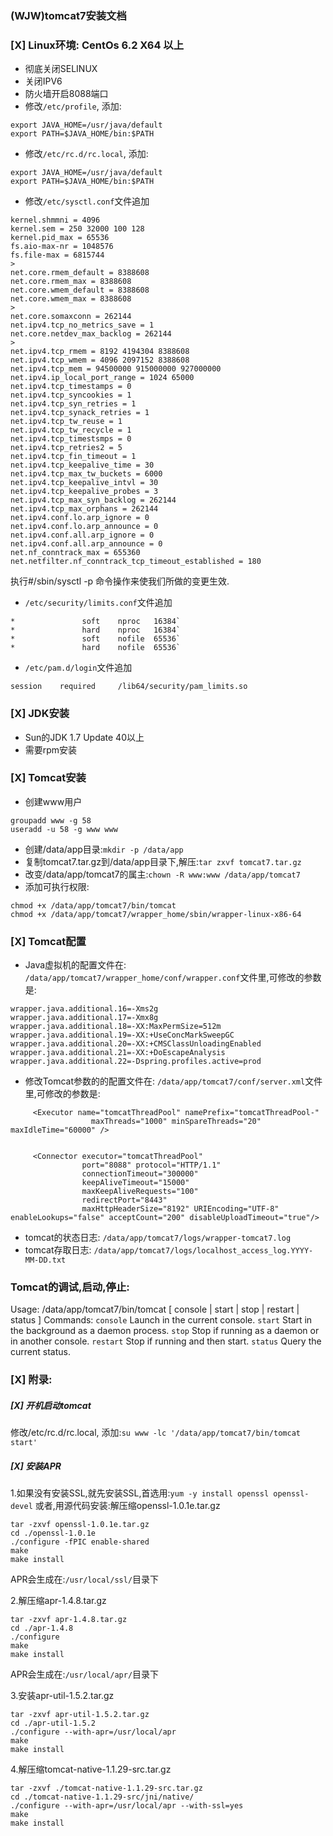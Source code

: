 ### (WJW)tomcat7安装文档

### [X] Linux环境: CentOs 6.2 X64 以上
* 彻底关闭SELINUX
* 关闭IPV6
* 防火墙开启8088端口
* 修改`/etc/profile`, 添加:
```
export JAVA_HOME=/usr/java/default
export PATH=$JAVA_HOME/bin:$PATH
```

* 修改`/etc/rc.d/rc.local`, 添加:
```
export JAVA_HOME=/usr/java/default
export PATH=$JAVA_HOME/bin:$PATH
```

* 修改`/etc/sysctl.conf`文件追加
```
kernel.shmmni = 4096
kernel.sem = 250 32000 100 128
kernel.pid_max = 65536
fs.aio-max-nr = 1048576
fs.file-max = 6815744
>
net.core.rmem_default = 8388608
net.core.rmem_max = 8388608
net.core.wmem_default = 8388608
net.core.wmem_max = 8388608
>
net.core.somaxconn = 262144
net.ipv4.tcp_no_metrics_save = 1
net.core.netdev_max_backlog = 262144
>
net.ipv4.tcp_rmem = 8192 4194304 8388608
net.ipv4.tcp_wmem = 4096 2097152 8388608
net.ipv4.tcp_mem = 94500000 915000000 927000000
net.ipv4.ip_local_port_range = 1024 65000
net.ipv4.tcp_timestamps = 0
net.ipv4.tcp_syncookies = 1
net.ipv4.tcp_syn_retries = 1
net.ipv4.tcp_synack_retries = 1
net.ipv4.tcp_tw_reuse = 1
net.ipv4.tcp_tw_recycle = 1
net.ipv4.tcp_timestsmps = 0
net.ipv4.tcp_retries2 = 5
net.ipv4.tcp_fin_timeout = 1
net.ipv4.tcp_keepalive_time = 30
net.ipv4.tcp_max_tw_buckets = 6000
net.ipv4.tcp_keepalive_intvl = 30
net.ipv4.tcp_keepalive_probes = 3
net.ipv4.tcp_max_syn_backlog = 262144
net.ipv4.tcp_max_orphans = 262144
net.ipv4.conf.lo.arp_ignore = 0
net.ipv4.conf.lo.arp_announce = 0
net.ipv4.conf.all.arp_ignore = 0
net.ipv4.conf.all.arp_announce = 0
net.nf_conntrack_max = 655360
net.netfilter.nf_conntrack_tcp_timeout_established = 180
```

执行#/sbin/sysctl -p 命令操作来使我们所做的变更生效.

* `/etc/security/limits.conf`文件追加
```
*               soft    nproc   16384`
*               hard    nproc   16384`
*               soft    nofile  65536`
*               hard    nofile  65536`
```

* `/etc/pam.d/login`文件追加
```
session    required     /lib64/security/pam_limits.so
```

### [X] JDK安装
* Sun的JDK 1.7 Update 40以上
* 需要rpm安装

### [X] Tomcat安装
* 创建www用户
```
groupadd www -g 58
useradd -u 58 -g www www
```

* 创建/data/app目录:`mkdir -p /data/app`
* 复制tomcat7.tar.gz到/data/app目录下,解压:`tar zxvf tomcat7.tar.gz`
* 改变/data/app/tomcat7的属主:`chown -R www:www /data/app/tomcat7`
* 添加可执行权限:
```
chmod +x /data/app/tomcat7/bin/tomcat
chmod +x /data/app/tomcat7/wrapper_home/sbin/wrapper-linux-x86-64
```

### [X] Tomcat配置
* Java虚拟机的配置文件在: `/data/app/tomcat7/wrapper_home/conf/wrapper.conf`文件里,可修改的参数是:
```
wrapper.java.additional.16=-Xms2g
wrapper.java.additional.17=-Xmx8g
wrapper.java.additional.18=-XX:MaxPermSize=512m
wrapper.java.additional.19=-XX:+UseConcMarkSweepGC
wrapper.java.additional.20=-XX:+CMSClassUnloadingEnabled
wrapper.java.additional.21=-XX:+DoEscapeAnalysis
wrapper.java.additional.22=-Dspring.profiles.active=prod
```

* 修改Tomcat参数的的配置文件在: `/data/app/tomcat7/conf/server.xml`文件里,可修改的参数是:
```
     <Executor name="tomcatThreadPool" namePrefix="tomcatThreadPool-"
                  maxThreads="1000" minSpareThreads="20" maxIdleTime="60000" />


     <Connector executor="tomcatThreadPool"
                port="8088" protocol="HTTP/1.1"
                connectionTimeout="300000"
                keepAliveTimeout="15000"
                maxKeepAliveRequests="100"
                redirectPort="8443"
                maxHttpHeaderSize="8192" URIEncoding="UTF-8" enableLookups="false" acceptCount="200" disableUploadTimeout="true"/>
```

* tomcat的状态日志: `/data/app/tomcat7/logs/wrapper-tomcat7.log`
* tomcat存取日志: `/data/app/tomcat7/logs/localhost_access_log.YYYY-MM-DD.txt`

### Tomcat的调试,启动,停止:
>   
Usage: /data/app/tomcat7/bin/tomcat [ console | start | stop | restart | status ]
 Commands:
   `console`      Launch in the current console.
   `start`        Start in the background as a daemon process.
   `stop`         Stop if running as a daemon or in another console.
   `restart`      Stop if running and then start.
   `status`       Query the current status.
>

### [X] 附录:
#####  [X] 开机启动tomcat
  修改/etc/rc.d/rc.local, 添加:```su www -lc '/data/app/tomcat7/bin/tomcat start'```

##### [X] 安装APR
1.如果没有安装SSL,就先安装SSL,首选用:`yum -y install openssl openssl-devel`
或者,用源代码安装:解压缩openssl-1.0.1e.tar.gz
```
tar -zxvf openssl-1.0.1e.tar.gz
cd ./openssl-1.0.1e
./configure -fPIC enable-shared
make
make install
```

APR会生成在:`/usr/local/ssl/`目录下

2.解压缩apr-1.4.8.tar.gz
```
tar -zxvf apr-1.4.8.tar.gz
cd ./apr-1.4.8
./configure
make
make install
```

APR会生成在:`/usr/local/apr/`目录下

3.安装apr-util-1.5.2.tar.gz
```
tar -zxvf apr-util-1.5.2.tar.gz
cd ./apr-util-1.5.2
./configure --with-apr=/usr/local/apr
make
make install
```

4.解压缩tomcat-native-1.1.29-src.tar.gz
```
tar -zxvf ./tomcat-native-1.1.29-src.tar.gz
cd ./tomcat-native-1.1.29-src/jni/native/
./configure --with-apr=/usr/local/apr --with-ssl=yes
make
make install
```
